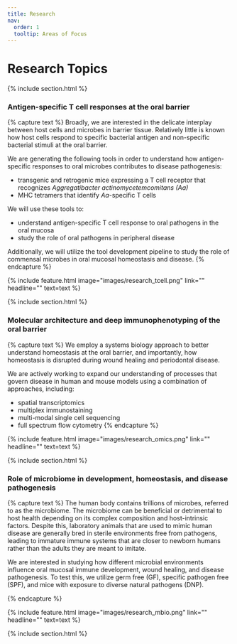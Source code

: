 ```yaml
---
title: Research
nav:
  order: 1
  tooltip: Areas of Focus
---
```


# <i class="fas fa-flask"></i>  Research Topics

{% include section.html %}
### Antigen-specific T cell responses at the oral barrier
{% capture text %}
Broadly, we are interested in the delicate interplay between host cells and microbes in barrier tissue. Relatively little is known how host cells respond to specific bacterial antigen and non-specific bacterial stimuli at the oral barrier.

We are generating the following tools in order to understand how antigen-specific responses to oral microbes contributes to disease pathogenesis:
- transgenic and retrogenic mice expressing a T cell receptor that recognizes *Aggregatibacter actinomycetemcomitans (Aa)*
- MHC tetramers that identify *Aa*-specific T cells

We will use these tools to:
- understand antigen-specific T cell response to oral pathogens in the oral mucosa
- study the role of oral pathogens in peripheral disease

Additionally, we will utilize the tool development pipeline to study the role of commensal microbes in oral mucosal homeostasis and disease. 
{% endcapture %}

{%
  include feature.html
  image="images/research_tcell.png"
  link=""
  headline=""
  text=text
%}

{% include section.html %}

### Molecular architecture and deep immunophenotyping of the oral barrier 
{% capture text %}
We employ a systems biology approach to better understand homeostasis at the oral barrier, and importantly, how homeostasis is disrupted during wound healing and periodontal disease.

We are actively working to expand our understanding of processes that govern disease in human and mouse models using a combination of approaches, including: 
 - spatial transcriptomics
 - multiplex immunostaining
 - multi-modal single cell sequencing
 - full spectrum flow cytometry
{% endcapture %}

{%
  include feature.html
  image="images/research_omics.png"
  link=""
  headline=""
  text=text
%}

{% include section.html %}
### Role of microbiome in development, homeostasis, and disease pathogenesis
{% capture text %}
The human body contains trillions of microbes, referred to as the microbiome. The microbiome can be beneficial or detrimental to host health depending on its complex composition and host-intrinsic factors. Despite this, laboratory animals that are used to mimic human disease are generally bred in sterile environments free from pathogens, leading to immature immune systems that are closer to newborn humans rather than the adults they are meant to imitate. 

We are interested in studying how different microbial environments influence oral mucosal immune development, wound healing, and disease pathogenesis. To test this, we utilize germ free (GF), specific pathogen free (SPF), and mice with exposure to diverse natural pathogens (DNP).

{% endcapture %}

{%
  include feature.html
  image="images/research_mbio.png"
  link=""
  headline=""
  text=text
%}



{% include section.html %}